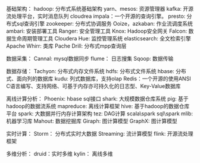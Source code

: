 基础架构：
hadoop: 分布式系统基础架构
yarn、mesos: 资源管理器
kafka: 开源流处理平台，实时消息队列
cloudrea impala：一个开源的查询引擎。
presto: 分布式sql查询引擎
zookeeper: 分布式协调服务
Ooize，azkaban: 作业流调度系统
ambari: 安装部署工具
Ranger: 安全管理工具
Knox: Hadoop安全网关
Falcon: 数据生命周期管理工具
Cloudera Hue: 监控管理系统
elasticsearch: 全文检索引擎
Apache Whirr: 类库
Pache Drill: 分布式mpp查询层

数据采集：
Cannal: mysql数据同步
flume： 日志搜集
Sqoop: 数据传输

数据存储：
Tachyon: 分布式内存文件系统
hdfs: 分布式文件系统
hbase: 分布式、面向列的数据库
kudu: 列式数据库，支持olap
Redis：一个开源的使用ANSI C语言编写、支持网络、可基于内存亦可持久化的日志型、Key-Value数据库

离线计算分析：
Phoenix: hbase sql接口
shark: 大规模数据仓库系统
pig: 基于hadoop的数据流系统
mapreduce: 离线计算框架
hive: 基于hadoop的数据仓库平台
spark: 大数据并行内存计算架构
tez: DAG计算
scala\spark sql\spark mlib: 机器学习库
Mahout: 数据挖掘库
Giraph: 图计算模型
GraphX: 图计算模型

实时计算：
Storm： 分布式实时大数据
Streaming: 流计算模型
flink: 开源流处理框架

多维分析：
druid：实时多维
kylin： 离线多维


